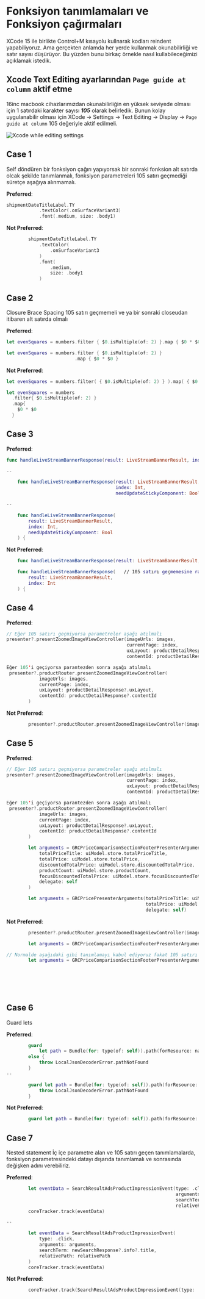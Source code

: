# Fonksiyon tanımlamaları ve Fonksiyon çağırmaları

XCode 15 ile birlikte Control+M kısayolu kullnarak kodları reindent yapabiliyoruz. Ama gerçekten anlamda her yerde kullanmak okunabilirliği ve satır sayısı düşürüyor. Bu yüzden bunu birkaç örnekle nasıl kullabileceğimizi açıklamak istedik.

## Xcode Text Editing ayarlarından `Page guide at column` aktif etme 

16inc macbook cihazlarımızdan okunabilirliğin en yüksek seviyede olması için 1 satırdaki karakter sayısı ***105*** olarak belirledik. Bunun kolay uygulanabilir olması için XCode -> Settings -> Text Editing -> Display -> `Page guide at column` 105 değeriyle aktif edilmeli.

![Xcode while editing settings](code_style_guideline/screens/check-spelling-suggestion.png)



## Case 1

Self döndüren bir fonksiyon çağırı yapıyorsak bir sonraki fonksion alt satırda olcak şekilde tanımlanmalı, fonksiyon parametreleri 105 satırı geçmediği süretçe aşağıya alınmamalı.

**Preferred**:
```swift
shipmentDateTitleLabel.TY
            .textColor(.onSurfaceVariant3)
            .font(.medium, size: .body1)
```

**Not Preferred**:
```swift
        shipmentDateTitleLabel.TY
            .textColor(
                .onSurfaceVariant3
            )
            .font(
                .medium,
                size: .body1
            )
```

## Case 2

Closure Brace Spacing 105 satırı geçmemeli ve ya bir sonraki closeudan itibaren alt satırda olmalı

**Preferred**:
```swift
let evenSquares = numbers.filter { $0.isMultiple(of: 2) }.map { $0 * $0 }

let evenSquares = numbers.filter { $0.isMultiple(of: 2) }
                         .map { $0 * $0 }
```

**Not Preferred**:
```swift
let evenSquares = numbers.filter( { $0.isMultiple(of: 2) } ).map( { $0 * $0 } ).compactMap( { $0 * $0 } ).filter( { $0.isMultiple(of: 2) } )

let evenSquares = numbers
  .filter{ $0.isMultiple(of: 2) }
  .map{
    $0 * $0
  }
```

## Case 3


**Preferred**:
```swift
func handleLiveStreamBannerResponse(result: LiveStreamBannerResult, index: Int, needUpdate: Bool) { // 105 satırı geçmiyor

--

    func handleLiveStreamBannerResponse(result: LiveStreamBannerResult, 
                                        index: Int,
                                        needUpdateStickyComponent: Bool) {

--

    func handleLiveStreamBannerResponse(
        result: LiveStreamBannerResult,
        index: Int,
        needUpdateStickyComponent: Bool
    ) {
```

**Not Preferred**:
```swift
    func handleLiveStreamBannerResponse(result: LiveStreamBannerResult, index: Int, needUpdateStickyComponent: Bool) { // 105 satırı geçiyor

    func handleLiveStreamBannerResponse(   // 105 satırı geçmemesine rağmen aşağı atılmış
        result: LiveStreamBannerResult,
        index: Int
    ) {
```

## Case 4


**Preferred**:
```swift
// Eğer 105 satırı geçmiyorsa parametreler aşağı atılmalı
presenter?.presentZoomedImageViewController(imageUrls: images,
                                            currentPage: index,
                                            uxLayout: productDetailResponse?.uxLayout,
                                            contentId: productDetailResponse?.contentId)

Eğer 105'i geçiyorsa parantezden sonra aşağı atılmalı
 presenter?.productRouter.presentZoomedImageViewController(
            imageUrls: images,
            currentPage: index,
            uxLayout: productDetailResponse?.uxLayout,
            contentId: productDetailResponse?.contentId
        )
```

**Not Preferred**:
```swift
        presenter?.productRouter.presentZoomedImageViewController(imageUrls: images, currentPage: index, uxLayout: productDetailResponse?.uxLayout, contentId: productDetailResponse?.contentId)
```

## Case 5


**Preferred**:
```swift
// Eğer 105 satırı geçmiyorsa parametreler aşağı atılmalı
presenter?.presentZoomedImageViewController(imageUrls: images,
                                            currentPage: index,
                                            uxLayout: productDetailResponse?.uxLayout,
                                            contentId: productDetailResponse?.contentId)

Eğer 105'i geçiyorsa parantezden sonra aşağı atılmalı
 presenter?.productRouter.presentZoomedImageViewController(
            imageUrls: images,
            currentPage: index,
            uxLayout: productDetailResponse?.uxLayout,
            contentId: productDetailResponse?.contentId
        )

        let arguments = GRCPriceComparisonSectionFooterPresenterArguments(
            totalPriceTitle: uiModel.store.totalPriceTitle,
            totalPrice: uiModel.store.totalPrice,
            discountedTotalPrice: uiModel.store.discountedTotalPrice,
            productCount: uiModel.store.productCount,
            focusDiscountedTotalPrice: uiModel.store.focusDiscountedTotalPrice.orFalse,
            delegate: self
        )

        let arguments = GRCPricePresenterArguments(totalPriceTitle: uiModel.store.totalPriceTitle,
                                                   totalPrice: uiModel.store.totalPrice,
                                                   delegate: self)
```

**Not Preferred**:
```swift
        presenter?.productRouter.presentZoomedImageViewController(imageUrls: images, currentPage: index, uxLayout: productDetailResponse?.uxLayout, contentId: productDetailResponse?.contentId)

        let arguments = GRCPriceComparisonSectionFooterPresenterArguments(totalPriceTitle: uiModel.store.totalPriceTitle, totalPrice: uiModel.store.totalPrice, discountedTotalPrice: uiModel.store.discountedTotalPrice, productCount: uiModel.store.productCount, focusDiscountedTotalPrice: uiModel.store.focusDiscountedTotalPrice.orFalse, delegate: self)

// Normalde aşağıdaki gibi tanımlamayı kabul ediyoruz fakat 105 satırı geçiyor bu yüzden preferred alanındakini örnek alınız.
        let arguments = GRCPriceComparisonSectionFooterPresenterArguments(totalPriceTitle: uiModel.store.totalPriceTitle, 
                                                                          totalPrice: uiModel.store.totalPrice,
                                                                          discountedTotalPrice: uiModel.store.discountedTotalPrice,
                                                                          productCount: uiModel.store.productCount,
                                                                          focusDiscountedTotalPrice: uiModel.store.focusDiscountedTotalPrice.orFalse,
                                                                          delegate: self)
```

## Case 6
Guard lets

**Preferred**:
```swift
        guard 
            let path = Bundle(for: type(of: self)).path(forResource: name, ofType: kJsonFileType)
        else {
            throw LocalJsonDecoderError.pathNotFound
        }
--

        guard let path = Bundle(for: type(of: self)).path(forResource: name, ofType: kJsonFileType) else {
            throw LocalJsonDecoderError.pathNotFound
        }
```

**Not Preferred**:
```swift
        guard let path = Bundle(for: type(of: self)).path(forResource: name, ofType: kJsonFileType) else { throw LocalJsonDecoderError.pathNotFound }
```

## Case 7
Nested statement
İç içe parametre alan ve 105 satırı geçen tanımlamalarda, fonksiyon parametresindeki datayı dışarıda tanımlamalı ve sonrasında değişken adını verebiliriz.

**Preferred**:
```swift
        let eventData = SearchResultAdsProductImpressionEvent(type: .click,
                                                              arguments: arguments,
                                                              searchTerm: newSearchResponse?.info?.title,
                                                              relativePath: relativePath)
        coreTracker.track(eventData)

--

        let eventData = SearchResultAdsProductImpressionEvent(
            type: .click,
            arguments: arguments,
            searchTerm: newSearchResponse?.info?.title,
            relativePath: relativePath
        )
        coreTracker.track(eventData)
```

**Not Preferred**:
```swift
        coreTracker.track(SearchResultAdsProductImpressionEvent(type: .click, arguments: arguments, searchTerm: newSearchResponse?.info?.title ?? "", relativePath: relativePath))
```
